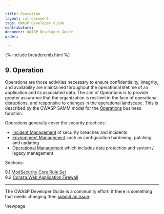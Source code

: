 ```yaml
---

title: Operation
layout: col-document
tags: OWASP Developer Guide
contributors:
document: OWASP Developer Guide
order:

---
```


{% include breadcrumb.html %}

## 9. Operation

Operations are those activities necessary to ensure confidentiality, integrity, and availability are maintained
throughout the operational lifetime of an application and its associated data.
The aim of Operations is to provide greater assurance that the organization is resilient
in the face of operational disruptions, and responsive to changes in the operational landscape.
This is described by the OWASP SAMM model for the [Operations][sammo] business function.

Operations generally cover the security practices:

* [Incident Management][sammoim] of security breaches and incidents
* [Environment Management][sammoem] such as configuration hardening, patching and updating
* [Operational Management][sammoom] which includes data protection and system / legacy management

Sections:

9.1 [ModSecurity Core Rule Set](#modSecurity-core-rule-set)  
9.2 [Coraza Web Application Firewall](#coraza-web-application-firewall)  

----

The OWASP Developer Guide is a community effort; if there is something that needs changing then [submit an issue][issue1100].

[issue1100]: https://github.com/OWASP/www-project-developer-guide/issues/new?labels=enhancement&template=request.md&title=Update:%2011-operation/00-toc
[sammo]: https://owaspsamm.org/model/operations/
[sammoem]: https://owaspsamm.org/model/operations/environment-management/
[sammoim]: https://owaspsamm.org/model/operations/incident-management
[sammoom]: https://owaspsamm.org/model/operations/operational-management/

\newpage
